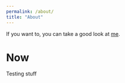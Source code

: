 ```yaml
---
permalink: /about/
title: "About"
---
```


If you want to, you can take a good look at [me](https://happyves.github.io/assets/images/ProfilYves.jpg).


# Now

Testing stuff

